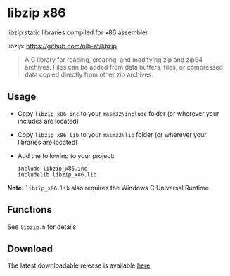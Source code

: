 # libzip x86

libzip static libraries compiled for x86 assembler 

libzip: https://github.com/nih-at/libzip

> A C library for reading, creating, and modifying zip and zip64 archives. Files can be added from data buffers, files, or compressed data copied directly from other zip archives.

## Usage

* Copy `libzip_x86.inc` to your `masm32\include` folder (or wherever your includes are located)

* Copy `libzip_x86.lib` to your `masm32\lib` folder (or wherever your libraries are located)

* Add the following to your project:
  
  ```assembly
  include libzip_x86.inc
  includelib libzip_x86.lib
  ```

**Note:** `libzip_x86.lib` also requires the Windows C Universal Runtime

## Functions

See `libzip.h` for details.

## Download

The latest downloadable release is available [here](https://github.com/mrfearless/libraries/blob/master/releases/libzip_x86.zip?raw=true)
